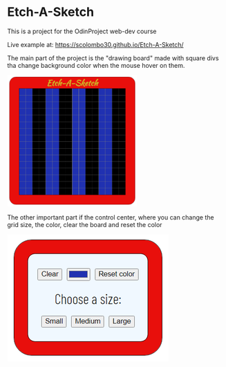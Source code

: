 # Etch-A-Sketch
This is a project for the OdinProject web-dev course

Live example at: https://scolombo30.github.io/Etch-A-Sketch/

<p>The main part of the project is the "drawing board" made with square divs tha change background color when the mouse hover on them.</p>
<img src="img/etch_a_sketch_1.png" width="300px">

<p>The other important part if the control center, where you can change the grid size, the color, clear the board and reset the color</p>
<img src="img/etch_a_sketch_2.png">
